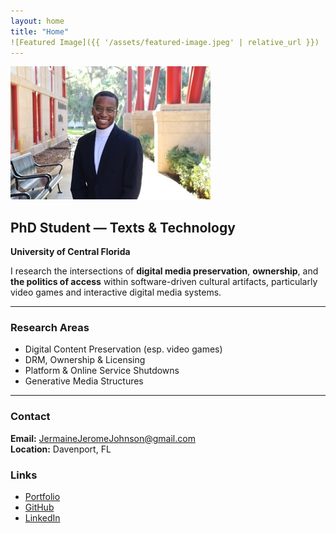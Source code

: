 ```yaml
---
layout: home
title: "Home"
![Featured Image]({{ '/assets/featured-image.jpeg' | relative_url }})
---
```

![Portrait of Jermaine Johnson](/assets/featured-image.jpeg)

## PhD Student — Texts & Technology  
**University of Central Florida**

I research the intersections of **digital media preservation**, **ownership**, and **the politics of access** within software-driven cultural artifacts, particularly video games and interactive digital media systems.

---

### **Research Areas**
- Digital Content Preservation (esp. video games)
- DRM, Ownership & Licensing
- Platform & Online Service Shutdowns
- Generative Media Structures

---

### **Contact**
**Email:** JermaineJeromeJohnson@gmail.com  
**Location:** Davenport, FL  

### **Links**
- [Portfolio](https://jermainejohnson.art) 
- [GitHub](https://github.com/JermaineFrame) 
- [LinkedIn](https://www.linkedin.com/in/jermainejohnsonart/)